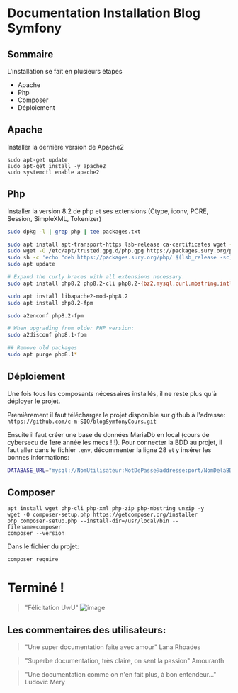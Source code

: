 # Documentation Installation Blog Symfony

## Sommaire
L'installation se fait en plusieurs étapes

- Apache
- Php
- Composer
- Déploiement


## Apache
Installer la dernière version de Apache2
```
sudo apt-get update
sudo apt-get install -y apache2
sudo systemctl enable apache2
```

## Php

Installer la version 8.2 de php et ses extensions (Ctype, iconv, PCRE, Session, SimpleXML, Tokenizer)

```sh
sudo dpkg -l | grep php | tee packages.txt

sudo apt install apt-transport-https lsb-release ca-certificates wget -y
sudo wget -O /etc/apt/trusted.gpg.d/php.gpg https://packages.sury.org/php/apt.gpg 
sudo sh -c 'echo "deb https://packages.sury.org/php/ $(lsb_release -sc) main" > /etc/apt/sources.list.d/php.list'
sudo apt update

# Expand the curly braces with all extensions necessary.
sudo apt install php8.2 php8.2-cli php8.2-{bz2,mysql,curl,mbstring,intl}

sudo apt install libapache2-mod-php8.2
sudo apt install php8.2-fpm

sudo a2enconf php8.2-fpm

# When upgrading from older PHP version:
sudo a2disconf php8.1-fpm

## Remove old packages
sudo apt purge php8.1*
```





## Déploiement
Une fois tous les composants nécessaires installés, il ne reste plus qu'à déployer le projet.

Premièrement il faut télécharger le projet disponible sur github à l'adresse: ```https://github.com/c-m-SIO/blogSymfonyCours.git``` 

Ensuite il faut créer une base de données MariaDb en local (cours de cybersecu de 1ere année les mecs !!!).
Pour connecter la BDD au projet, il faut aller dans le fichier ```.env```, décommenter la ligne 28 et y insérer les bonnes informations:
```sh
DATABASE_URL="mysql://NomUtilisateur:MotDePasse@addresse:port/NomDelaBDD?serverVersion=10.11.2-MariaDB&charset=utf8mb4"
```


## Composer
```
apt install wget php-cli php-xml php-zip php-mbstring unzip -y
wget -O composer-setup.php https://getcomposer.org/installer
php composer-setup.php --install-dir=/usr/local/bin --filename=composer
composer --version
```
Dans le fichier du projet:
```sh
composer require
```

# Terminé !
> "Félicitation UwU"
![image](https://ih1.redbubble.net/image.985111156.7333/flat,750x,075,f-pad,750x1000,f8f8f8.jpg)


## Les commentaires des utilisateurs:
> "Une super documentation faite avec amour"
Lana Rhoades

> "Superbe documentation, très claire, on sent la passion"
Amouranth

> "Une documentation comme on n'en fait plus, à bon entendeur..."
Ludovic Mery
